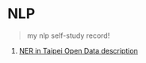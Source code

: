 # NLP
> my nlp self-study record!

1. [NER in Taipei Open Data description](https://github.com/h30306/Learning-Notes/blob/master/NLP/Subject/Noun.ipynb)

